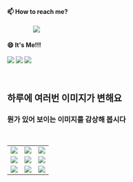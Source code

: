 #### 📫 How to reach me?
<a href="mailto:thquddnr123@gmail.com">
    <img 
        src="https://img.shields.io/badge/Gmail-d14836?style=flat-square&logo=Gmail&logoColor=white&link=mailto:thquddnr123@gmail.com"
        style="height : auto; margin-left : 60px; margin-right : 60px;"/>
</a>

#### 😄 It's Me!!!

<a href="https://cybecho.notion.site/SBU-s-Archives-854ccd3338c2456a867956f26143998a" target="_blank"><img src="https://img.shields.io/badge/Portfolio-303030?style=for-the-badge&logo=Notion&logoColor=white"/></a>
<a href="https://www.instagram.com/junk_warrior_vintage/" target="_blank"><img src="https://img.shields.io/badge/@junk_warrir_vintage-E4405F?style=for-the-badge&logo=Instagram&logoColor=white"/></a>
<a href="https://www.behance.net/thquddnr125654" target="_blank"><img src="https://img.shields.io/badge/Behance-1769FF?style=for-the-badge&logo=Behance&logoColor=white"/></a>

</br>

## 하루에 여러번 이미지가 변해요
### 뭔가 있어 보이는 이미지를 감상해 봅시다

<!--
마크업 바로보기 사이트
https://dillinger.io/ 
-->
 <br/> <table>
<tr>
<td><img src='https://www.random-art.org/img/large/415545.jpg'></td>
<td><img src='https://www.random-art.org/img/large/416670.jpg'></td>
<td><img src='https://www.random-art.org/img/large/415917.jpg'></td>
</tr>
<tr>
<td><img src='https://www.random-art.org/img/large/415625.jpg'></td>
<td><img src='https://www.random-art.org/img/large/416824.jpg'></td>
<td><img src='https://www.random-art.org/img/large/416693.jpg'></td>
</tr>
<tr>
<td><img src='https://www.random-art.org/img/large/417447.jpg'></td>
<td><img src='https://www.random-art.org/img/large/415770.jpg'></td>
<td><img src='https://www.random-art.org/img/large/417464.jpg'></td>
</tr>
</table>
